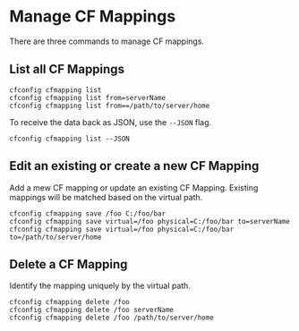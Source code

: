 # Manage CF Mappings

There are three commands to manage CF mappings.

## List all CF Mappings

```
cfconfig cfmapping list
cfconfig cfmapping list from=serverName
cfconfig cfmapping list from==/path/to/server/home
```

To receive the data back as JSON, use the `--JSON` flag.

```
cfconfig cfmapping list --JSON
```

## Edit an existing or create a new CF Mapping

Add a mew CF mapping or update an existing CF Mapping.  Existing mappings will be matched based on the virtual path.

```
cfconfig cfmapping save /foo C:/foo/bar
cfconfig cfmapping save virtual=/foo physical=C:/foo/bar to=serverName
cfconfig cfmapping save virtual=/foo physical=C:/foo/bar to=/path/to/server/home
```

## Delete a CF Mapping

Identify the mapping uniquely by the virtual path.

```
cfconfig cfmapping delete /foo
cfconfig cfmapping delete /foo serverName
cfconfig cfmapping delete /foo /path/to/server/home
```
